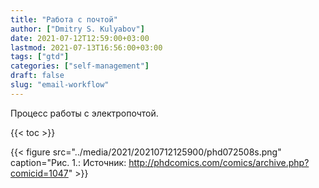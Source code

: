```yaml
---
title: "Работа с почтой"
author: ["Dmitry S. Kulyabov"]
date: 2021-07-12T12:59:00+03:00
lastmod: 2021-07-13T16:56:00+03:00
tags: ["gtd"]
categories: ["self-management"]
draft: false
slug: "email-workflow"
---
```


Процесс работы с электропочтой.

<!--more-->

{{< toc >}}

{{< figure src="../media/2021/20210712125900/phd072508s.png" caption="&#1056;&#1080;&#1089;. 1.: Источник: <http://phdcomics.com/comics/archive.php?comicid=1047>" >}}
